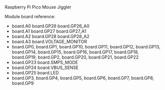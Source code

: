 Raspberry Pi Pico Mouse Jiggler

Module board reference:

- board.A0 board.GP26 board.GP26_A0
- board.A1 board.GP27 board.GP27_A1
- board.A2 board.GP28 board.GP28_A2
- board.A3 board.VOLTAGE_MONITOR
- board.GP0, board.GP1, board.GP10, board.GP11, board.GP12, board.GP13, board.GP14, board.GP15, board.GP16, board.GP17, board.GP18, board.GP19, board.GP2, board.GP20, board.GP21, board.GP22
- board.GP23 board.SMPS_MODE
- board.GP24 board.VBUS_SENSE
- board.GP25 board.LED
- board.GP3, board.GP4, board.GP5, board.GP6, board.GP7, board.GP8, board.GP9
